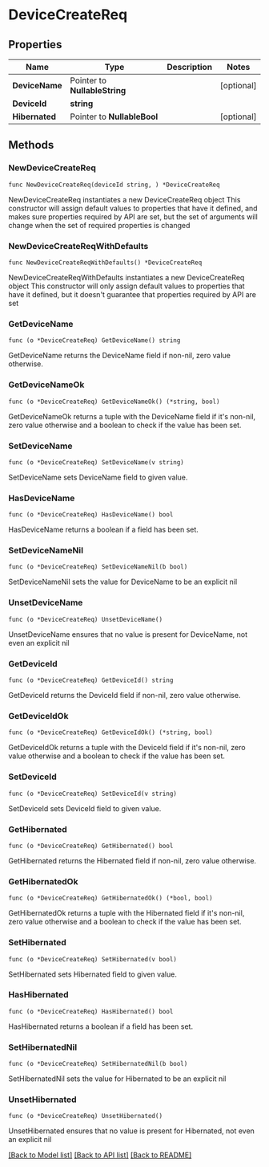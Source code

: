 # DeviceCreateReq

## Properties

Name | Type | Description | Notes
------------ | ------------- | ------------- | -------------
**DeviceName** | Pointer to **NullableString** |  | [optional] 
**DeviceId** | **string** |  | 
**Hibernated** | Pointer to **NullableBool** |  | [optional] 

## Methods

### NewDeviceCreateReq

`func NewDeviceCreateReq(deviceId string, ) *DeviceCreateReq`

NewDeviceCreateReq instantiates a new DeviceCreateReq object
This constructor will assign default values to properties that have it defined,
and makes sure properties required by API are set, but the set of arguments
will change when the set of required properties is changed

### NewDeviceCreateReqWithDefaults

`func NewDeviceCreateReqWithDefaults() *DeviceCreateReq`

NewDeviceCreateReqWithDefaults instantiates a new DeviceCreateReq object
This constructor will only assign default values to properties that have it defined,
but it doesn't guarantee that properties required by API are set

### GetDeviceName

`func (o *DeviceCreateReq) GetDeviceName() string`

GetDeviceName returns the DeviceName field if non-nil, zero value otherwise.

### GetDeviceNameOk

`func (o *DeviceCreateReq) GetDeviceNameOk() (*string, bool)`

GetDeviceNameOk returns a tuple with the DeviceName field if it's non-nil, zero value otherwise
and a boolean to check if the value has been set.

### SetDeviceName

`func (o *DeviceCreateReq) SetDeviceName(v string)`

SetDeviceName sets DeviceName field to given value.

### HasDeviceName

`func (o *DeviceCreateReq) HasDeviceName() bool`

HasDeviceName returns a boolean if a field has been set.

### SetDeviceNameNil

`func (o *DeviceCreateReq) SetDeviceNameNil(b bool)`

 SetDeviceNameNil sets the value for DeviceName to be an explicit nil

### UnsetDeviceName
`func (o *DeviceCreateReq) UnsetDeviceName()`

UnsetDeviceName ensures that no value is present for DeviceName, not even an explicit nil
### GetDeviceId

`func (o *DeviceCreateReq) GetDeviceId() string`

GetDeviceId returns the DeviceId field if non-nil, zero value otherwise.

### GetDeviceIdOk

`func (o *DeviceCreateReq) GetDeviceIdOk() (*string, bool)`

GetDeviceIdOk returns a tuple with the DeviceId field if it's non-nil, zero value otherwise
and a boolean to check if the value has been set.

### SetDeviceId

`func (o *DeviceCreateReq) SetDeviceId(v string)`

SetDeviceId sets DeviceId field to given value.


### GetHibernated

`func (o *DeviceCreateReq) GetHibernated() bool`

GetHibernated returns the Hibernated field if non-nil, zero value otherwise.

### GetHibernatedOk

`func (o *DeviceCreateReq) GetHibernatedOk() (*bool, bool)`

GetHibernatedOk returns a tuple with the Hibernated field if it's non-nil, zero value otherwise
and a boolean to check if the value has been set.

### SetHibernated

`func (o *DeviceCreateReq) SetHibernated(v bool)`

SetHibernated sets Hibernated field to given value.

### HasHibernated

`func (o *DeviceCreateReq) HasHibernated() bool`

HasHibernated returns a boolean if a field has been set.

### SetHibernatedNil

`func (o *DeviceCreateReq) SetHibernatedNil(b bool)`

 SetHibernatedNil sets the value for Hibernated to be an explicit nil

### UnsetHibernated
`func (o *DeviceCreateReq) UnsetHibernated()`

UnsetHibernated ensures that no value is present for Hibernated, not even an explicit nil

[[Back to Model list]](../README.md#documentation-for-models) [[Back to API list]](../README.md#documentation-for-api-endpoints) [[Back to README]](../README.md)


